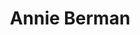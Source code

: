 ---
layout      : member
bodyid      : "members"
bodyclass   : "content"

title       : "Annie Berman"
photo       : "annie.jpg"
description : "Artist"
quote       : 

links:
 - url      : "http://streetviewsfilm.tumblr.com/"
   icon     : "fa-tumblr"
 - url      : "https://vimeo.com/thefaithful"
   icon     : "fa-vimeo-square"
 - url      : "http://www.the-faithful.com/"
   icon     : "fa-globe"
 - url      : "http://www.fishinhand.com/"
   icon     : "fa-globe"

interviewed :
---